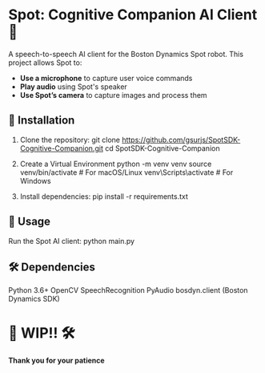 # Spot: Cognitive Companion AI Client 🚀

A speech-to-speech AI client for the Boston Dynamics Spot robot. This project allows Spot to:
- **Use a microphone** to capture user voice commands
- **Play audio** using Spot's speaker
- **Use Spot’s camera** to capture images and process them

## 🔧 Installation
1. Clone the repository:
   git clone https://github.com/gsurjs/SpotSDK-Cognitive-Companion.git
   cd SpotSDK-Cognitive-Companion

2. Create a Virtual Environment
    python -m venv venv
    source venv/bin/activate  # For macOS/Linux
    venv\Scripts\activate  # For Windows

3. Install dependencies:
    pip install -r requirements.txt

## 🎯 Usage
Run the Spot AI client:
    python main.py

## 🛠️ Dependencies

Python 3.6+
OpenCV
SpeechRecognition
PyAudio
bosdyn.client (Boston Dynamics SDK)

# 🔧 WIP!! 🛠️

**Thank you for your patience**
